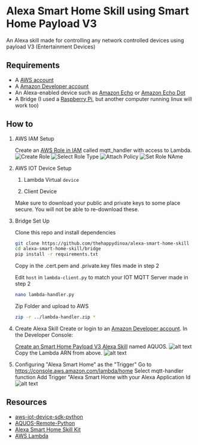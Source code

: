# Alexa Smart Home Skill using Smart Home Payload V3
An Alexa skill made for controlling any network controlled devices using payload V3 (Entertainment Devices)

## Requirements 
* A [AWS account](https://aws.amazon.com/)
* A [Amazon Developer account](https://developer.amazon.com)
* An Alexa-enabled device such as [Amazon Echo](https://www.amazon.com/dp/B00X4WHP5E/) or [Amazon Echo Dot](https://www.amazon.com/dp/B01DFKC2SO/)
* A Bridge (I used a [Raspberry Pi](https://www.raspberrypi.org/products/), but another computer running linux will work too)

## How to
 1. AWS IAM Setup
 	
 	Create an [AWS Role in IAM](https://console.aws.amazon.com/iam/homet) called mqtt_handler with access to Lambda.
        ![Create Role](https://s3.amazonaws.com/alexa-smart-home-skill/IAM+Management+Console+Create+new+Role+Edit.png "AWS Create Role")
        ![Select Role Type](https://s3.amazonaws.com/alexa-smart-home-skill/IAM+Management+Console+Select+Role+Type+Edit.png "AWS Select Role Type")
	![Attach Policy](https://s3.amazonaws.com/alexa-smart-home-skill/IAM+Management+Console+Attach+Policy.png "AWS Attach Policy")
	![Set Role NAme](https://s3.amazonaws.com/alexa-smart-home-skill/IAM+Management+Console+Set+role+name.png "AWS Set Role Name")
     
2. AWS IOT Device Setup

	1. Lambda Virtual `device` 
	
	
	2. Client Device
	
	Make sure to download your public and private keys to some place secure. You will not be able to re-download these.
	
3. Bridge Set Up

	Clone this repo and install dependencies
	```bash
	git clone https://github.com/thehappydinoa/alexa-smart-home-skill
	cd alexa-smart-home-skill/bridge
	pip install -r requirements.txt
	```

	Copy in the .cert.pem and .private.key files made in step 2

	Edit `host` in `lambda-client.py` to match your IOT MQTT Server made in step 2
	```bash
	nano lambda-handler.py
	```

	Zip Folder and upload to AWS
	```bash
	zip -r ../lambda-handler.zip *
	```

4. Create Alexa Skill
	Create or login to an [Amazon Developer account](https://developer.amazon.com).  In the Developer Console:

	[Create an Smart Home Payload V3 Alexa Skill](https://developer.amazon.com/public/solutions/alexa/alexa-skills-kit/docs/developing-an-alexa-skill-as-a-lambda-function) named AQUOS.
      ![alt text](https://s3.amazonaws.com/lantern-public-assets/audio-player-assets/prod-skill-info.png "Developer Portal Skill Information")
	Copy the Lambda ARN from above.
      ![alt text](https://s3.amazonaws.com/lantern-public-assets/audio-player-assets/prod-configuration.png "Developer Portal Configuration")

5. Configuring "Alexa Smart Home" as the "Trigger"
	Go to https://console.aws.amazon.com/lambda/home
	Select mqtt-handler function
	Add Trigger "Alexa Smart Home with your Alexa Application Id
        ![alt text](https://s3.amazonaws.com/lantern-public-assets/audio-player-assets/aws-lambda-ask-trigger.PNG "AWS Lambda Trigger")

## Resources
* [aws-iot-device-sdk-python](https://github.com/aws/aws-iot-device-sdk-python)
* [AQUOS-Remote-Python](https://github.com/thehappydinoa/AQUOS-Remote-Python)
* [Alexa Smart Home Skill Kit](https://developer.amazon.com/public/solutions/alexa/alexa-skills-kit/overviews/understanding-the-smart-home-skill-api)
* [AWS Lambda](http://docs.aws.amazon.com/lambda/latest/dg/welcome.html)
